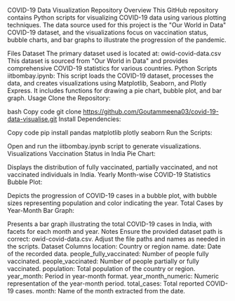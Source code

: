 COVID-19 Data Visualization Repository
Overview
This GitHub repository contains Python scripts for visualizing COVID-19 data using various plotting techniques. The data source used for this project is the "Our World in Data" COVID-19 dataset, and the visualizations focus on vaccination status, bubble charts, and bar graphs to illustrate the progression of the pandemic.

Files
Dataset
The primary dataset used is located at: owid-covid-data.csv
This dataset is sourced from "Our World in Data" and provides comprehensive COVID-19 statistics for various countries.
Python Scripts
iitbombay.ipynb:
This script loads the COVID-19 dataset, processes the data, and creates visualizations using Matplotlib, Seaborn, and Plotly Express.
It includes functions for drawing a pie chart, bubble plot, and bar graph.
Usage
Clone the Repository:

bash
Copy code
git clone https://github.com/Goutammeena03/covid-19-data-visualise.git
Install Dependencies:

Copy code
pip install pandas matplotlib plotly seaborn
Run the Scripts:

Open and run the iitbombay.ipynb script to generate visualizations.
Visualizations
Vaccination Status in India Pie Chart:

Displays the distribution of fully vaccinated, partially vaccinated, and not vaccinated individuals in India.
Yearly Month-wise COVID-19 Statistics Bubble Plot:

Depicts the progression of COVID-19 cases in a bubble plot, with bubble sizes representing population and color indicating the year.
Total Cases by Year-Month Bar Graph:

Presents a bar graph illustrating the total COVID-19 cases in India, with facets for each month and year.
Notes
Ensure the provided dataset path is correct: owid-covid-data.csv.
Adjust the file paths and names as needed in the scripts.
Dataset Columns
location: Country or region name.
date: Date of the recorded data.
people_fully_vaccinated: Number of people fully vaccinated.
people_vaccinated: Number of people partially or fully vaccinated.
population: Total population of the country or region.
year_month: Period in year-month format.
year_month_numeric: Numeric representation of the year-month period.
total_cases: Total reported COVID-19 cases.
month: Name of the month extracted from the date.